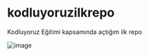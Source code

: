 # kodluyoruzilkrepo
Kodluyoruz Eğitimi kapsamında açtığım ilk repo

![image](https://user-images.githubusercontent.com/73784146/157285588-1821a548-3b86-43cf-b643-1e3d0bdee20e.png)
